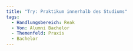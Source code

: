 ```yaml
---
title: "Try: Praktikum innerhalb des Studiums"
tags:
  - Handlungsbereich: Reak
  - Von: Alumni Bachelor
  - Themenfeld: Praxis
  - Bachelor
---
```

